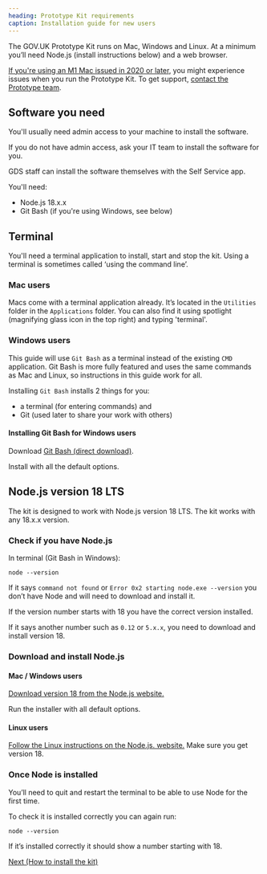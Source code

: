 ```yaml
---
heading: Prototype Kit requirements
caption: Installation guide for new users
---
```


The GOV.UK Prototype Kit runs on Mac, Windows and Linux. At a minimum you’ll need Node.js (install instructions below) and a web browser.

[If you're using an M1 Mac issued in 2020 or later](https://en.wikipedia.org/wiki/Apple_M1#Products_that_include_the_Apple_M1), you might experience issues when you run the Prototype Kit. To get support, [contact the Prototype team](../about).

## Software you need

You'll usually need admin access to your machine to install the software.

If you do not have admin access, ask your IT team to install the software for you.

GDS staff can install the software themselves with the Self Service app.

You'll need:

* Node.js 18.x.x
* Git Bash (if you're using Windows, see below)

## Terminal

You'll need a terminal application to install, start and stop the kit. Using a terminal is sometimes called ‘using the command line’.

### Mac users

Macs come with a terminal application already. It’s located in the `Utilities` folder in the `Applications` folder. You can also find it using spotlight (magnifying glass icon in the top right) and typing 'terminal'.

### Windows users

This guide will use `Git Bash` as a terminal instead of the existing `CMD` application. Git Bash is more fully featured and uses the same commands as Mac and Linux, so instructions in this guide work for all.

Installing `Git Bash` installs 2 things for you: 

* a terminal (for entering commands) and 
* Git (used later to share your work with others)

#### Installing Git Bash for Windows users

Download [Git Bash (direct download)](https://git-scm.com/download/win).

Install with all the default options.

## Node.js version 18 LTS

The kit is designed to work with Node.js version 18 LTS. The kit works with any 18.x.x version.

### Check if you have Node.js

In terminal (Git Bash in Windows):
```
node --version
```
If it says `command not found` or `Error 0x2 starting node.exe --version` you don’t have Node and will need to download and install it.

If the version number starts with 18 you have the correct version installed.

If it says another number such as `0.12` or `5.x.x`, you need to download and install version 18.

### Download and install Node.js

#### Mac / Windows users

[Download version 18 from the Node.js website.](https://nodejs.org/en/)

Run the installer with all default options.

#### Linux users

[Follow the Linux instructions on the Node.js. website.](https://nodejs.org/en/download/package-manager/#debian-and-ubuntu-based-linux-distributions) Make sure you get version 18.

### Once Node is installed

You’ll need to quit and restart the terminal to be able to use Node for the first time.

To check it is installed correctly you can again run:
```
node --version
```

If it’s installed correctly it should show a number starting with 18.

<a href="install-the-kit" class="button">Next (How to install the kit)</a>
